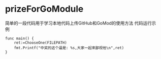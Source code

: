# prizeForGoModule
简单的一段代码用于学习本地代码上传GitHub和GoMod的使用方法
代码运行示例
```
func main() {
	ret:=ChooseOne(FILEPATH)
	fmt.Printf("中奖的这个逼是: %s,大家一起来鄙视他\n",ret)
}
```